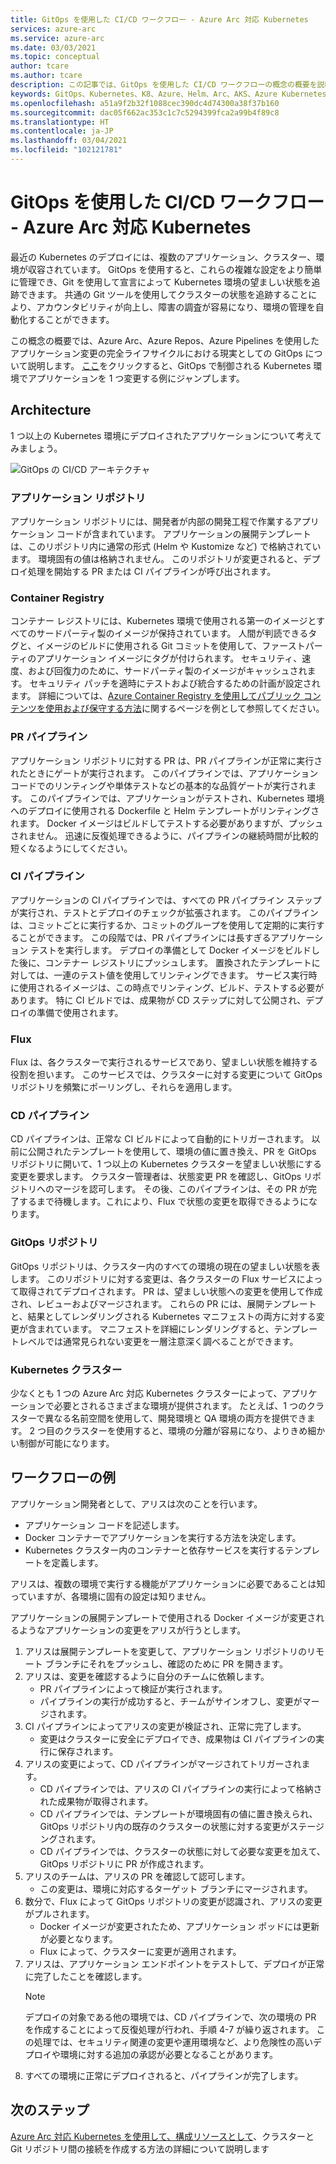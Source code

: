 ```yaml
---
title: GitOps を使用した CI/CD ワークフロー - Azure Arc 対応 Kubernetes
services: azure-arc
ms.service: azure-arc
ms.date: 03/03/2021
ms.topic: conceptual
author: tcare
ms.author: tcare
description: この記事では、GitOps を使用した CI/CD ワークフローの概念の概要を説明します
keywords: GitOps、Kubernetes、K8、Azure、Helm、Arc、AKS、Azure Kubernetes Service、コンテナー、CI、CD、Azure DevOps
ms.openlocfilehash: a51a9f2b32f1088cec390dc4d74300a38f37b160
ms.sourcegitcommit: dac05f662ac353c1c7c5294399fca2a99b4f89c8
ms.translationtype: HT
ms.contentlocale: ja-JP
ms.lasthandoff: 03/04/2021
ms.locfileid: "102121781"
---
```

# <a name="cicd-workflow-using-gitops---azure-arc-enabled-kubernetes"></a>GitOps を使用した CI/CD ワークフロー - Azure Arc 対応 Kubernetes

最近の Kubernetes のデプロイには、複数のアプリケーション、クラスター、環境が収容されています。 GitOps を使用すると、これらの複雑な設定をより簡単に管理でき、Git を使用して宣言によって Kubernetes 環境の望ましい状態を追跡できます。 共通の Git ツールを使用してクラスターの状態を追跡することにより、アカウンタビリティが向上し、障害の調査が容易になり、環境の管理を自動化することができます。

この概念の概要では、Azure Arc、Azure Repos、Azure Pipelines を使用したアプリケーション変更の完全ライフサイクルにおける現実としての GitOps について説明します。 [ここ](#example-workflow)をクリックすると、GitOps で制御される Kubernetes 環境でアプリケーションを 1 つ変更する例にジャンプします。

## <a name="architecture"></a>Architecture

1 つ以上の Kubernetes 環境にデプロイされたアプリケーションについて考えてみましょう。

![GitOps の CI/CD アーキテクチャ](./media/gitops-arch.png)

### <a name="application-repo"></a>アプリケーション リポジトリ
アプリケーション リポジトリには、開発者が内部の開発工程で作業するアプリケーション コードが含まれています。 アプリケーションの展開テンプレートは、このリポジトリ内に通常の形式 (Helm や Kustomize など) で格納されています。 環境固有の値は格納されません。 このリポジトリが変更されると、デプロイ処理を開始する PR または CI パイプラインが呼び出されます。
### <a name="container-registry"></a>Container Registry
コンテナー レジストリには、Kubernetes 環境で使用される第一のイメージとすべてのサードパーティ製のイメージが保持されています。 人間が判読できるタグと、イメージのビルドに使用される Git コミットを使用して、ファーストパーティのアプリケーション イメージにタグが付けられます。 セキュリティ、速度、および回復力のために、サードパーティ製のイメージがキャッシュされます。 セキュリティ パッチを適時にテストおよび統合するための計画が設定されます。 詳細については、[Azure Container Registry を使用してパブリック コンテンツを使用および保守する方法](https://docs.microsoft.com/azure/container-registry/tasks-consume-public-content)に関するページを例として参照してください。
### <a name="pr-pipeline"></a>PR パイプライン
アプリケーション リポジトリに対する PR は、PR パイプラインが正常に実行されたときにゲートが実行されます。 このパイプラインでは、アプリケーション コードでのリンティングや単体テストなどの基本的な品質ゲートが実行されます。 このパイプラインでは、アプリケーションがテストされ、Kubernetes 環境へのデプロイに使用される Dockerfile と Helm テンプレートがリンティングされます。 Docker イメージはビルドしてテストする必要がありますが、プッシュされません。 迅速に反復処理できるように、パイプラインの継続時間が比較的短くなるようにしてください。
### <a name="ci-pipeline"></a>CI パイプライン
アプリケーションの CI パイプラインでは、すべての PR パイプライン ステップが実行され、テストとデプロイのチェックが拡張されます。 このパイプラインは、コミットごとに実行するか、コミットのグループを使用して定期的に実行することができます。 この段階では、PR パイプラインには長すぎるアプリケーション テストを実行します。 デプロイの準備として Docker イメージをビルドした後に、コンテナー レジストリにプッシュします。 置換されたテンプレートに対しては、一連のテスト値を使用してリンティングできます。 サービス実行時に使用されるイメージは、この時点でリンティング、ビルド、テストする必要があります。 特に CI ビルドでは、成果物が CD ステップに対して公開され、デプロイの準備で使用されます。
### <a name="flux"></a>Flux
Flux は、各クラスターで実行されるサービスであり、望ましい状態を維持する役割を担います。 このサービスでは、クラスターに対する変更について GitOps リポジトリを頻繁にポーリングし、それらを適用します。
### <a name="cd-pipeline"></a>CD パイプライン
CD パイプラインは、正常な CI ビルドによって自動的にトリガーされます。 以前に公開されたテンプレートを使用して、環境の値に置き換え、PR を GitOps リポジトリに開いて、1 つ以上の Kubernetes クラスターを望ましい状態にする変更を要求します。 クラスター管理者は、状態変更 PR を確認し、GitOps リポジトリへのマージを認可します。 その後、このパイプラインは、その PR が完了するまで待機します。これにより、Flux で状態の変更を取得できるようになります。
### <a name="gitops-repo"></a>GitOps リポジトリ
GitOps リポジトリは、クラスター内のすべての環境の現在の望ましい状態を表します。 このリポジトリに対する変更は、各クラスターの Flux サービスによって取得されてデプロイされます。 PR は、望ましい状態への変更を使用して作成され、レビューおよびマージされます。 これらの PR には、展開テンプレートと、結果としてレンダリングされる Kubernetes マニフェストの両方に対する変更が含まれています。 マニフェストを詳細にレンダリングすると、テンプレートレベルでは通常見られない変更を一層注意深く調べることができます。
### <a name="kubernetes-clusters"></a>Kubernetes クラスター
少なくとも 1 つの Azure Arc 対応 Kubernetes クラスターによって、アプリケーションで必要とされるさまざまな環境が提供されます。 たとえば、1 つのクラスターで異なる名前空間を使用して、開発環境と QA 環境の両方を提供できます。 2 つ目のクラスターを使用すると、環境の分離が容易になり、よりきめ細かい制御が可能になります。
## <a name="example-workflow"></a>ワークフローの例
アプリケーション開発者として、アリスは次のことを行います。
* アプリケーション コードを記述します。
* Docker コンテナーでアプリケーションを実行する方法を決定します。
* Kubernetes クラスター内のコンテナーと依存サービスを実行するテンプレートを定義します。

アリスは、複数の環境で実行する機能がアプリケーションに必要であることは知っていますが、各環境に固有の設定は知りません。

アプリケーションの展開テンプレートで使用される Docker イメージが変更されるようなアプリケーションの変更をアリスが行うとします。

1. アリスは展開テンプレートを変更して、アプリケーション リポジトリのリモート ブランチにそれをプッシュし、確認のために PR を開きます。
2. アリスは、変更を確認するように自分のチームに依頼します。
    * PR パイプラインによって検証が実行されます。
    * パイプラインの実行が成功すると、チームがサインオフし、変更がマージされます。
3. CI パイプラインによってアリスの変更が検証され、正常に完了します。
    * 変更はクラスターに安全にデプロイでき、成果物は CI パイプラインの実行に保存されます。
4. アリスの変更によって、CD パイプラインがマージされてトリガーされます。
    * CD パイプラインでは、アリスの CI パイプラインの実行によって格納された成果物が取得されます。
    * CD パイプラインでは、テンプレートが環境固有の値に置き換えられ、GitOps リポジトリ内の既存のクラスターの状態に対する変更がステージングされます。
    * CD パイプラインでは、クラスターの状態に対して必要な変更を加えて、GitOps リポジトリに PR が作成されます。
5. アリスのチームは、アリスの PR を確認して認可します。
    * この変更は、環境に対応するターゲット ブランチにマージされます。
6. 数分で、Flux によって GitOps リポジトリの変更が認識され、アリスの変更がプルされます。
    * Docker イメージが変更されたため、アプリケーション ポッドには更新が必要となります。
    * Flux によって、クラスターに変更が適用されます。
7. アリスは、アプリケーション エンドポイントをテストして、デプロイが正常に完了したことを確認します。
   > [!NOTE]
   > デプロイの対象である他の環境では、CD パイプラインで、次の環境の PR を作成することによって反復処理が行われ、手順 4-7 が繰り返されます。 この処理では、セキュリティ関連の変更や運用環境など、より危険性の高いデプロイや環境に対する追加の承認が必要となることがあります。
8.  すべての環境に正常にデプロイされると、パイプラインが完了します。

## <a name="next-steps"></a>次のステップ
[Azure Arc 対応 Kubernetes を使用して、構成リソースとして](./conceptual-configurations.md)、クラスターと Git リポジトリ間の接続を作成する方法の詳細について説明します
